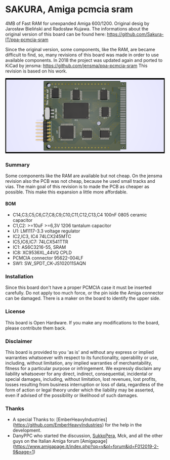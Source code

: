 # SAKURA, Amiga pcmcia sram
4MB of Fast RAM for unexpanded Amiga 600/1200.
Original desig by Jarosław Bieliński and Radosław Kujawa.
The informations about the original version of this board can be found here: https://github.com/Sakura-IT/ppa-pcmcia-sram

Since the original version, some components, like the RAM, are became difficult to find, so, many revisions of this board was made in order to use available components.
In 2018 the project was updated again and ported to KiCad by jensma: https://github.com/jensma/ppa-pcmcia-sram
This revision is based on his work.

![Board](https://raw.githubusercontent.com/screwbreaker/ppa-pcmcia-sram/master/docs/render-top.png)

### Summary
Some components like the RAM are available but not cheap. On the jensma revision also the PCB was not cheap, because he used small tracks and vias.
The main goal of this revision is to made the PCB as cheaper as possible. This make this expansion a little more affordable.

#### BOM
- C14,C3,C5,C6,C7,C8,C9,C10,C11,C12,C13,C4 100nF 0805 ceramic capacitor
- C1,C2: >=10uF >=6,3V 1206 tantalum capacitor
- U1: LM1117-3.3 voltage regulator
- IC2,IC3, IC4 74LCX245MTC
- IC5,IC6,IC7: 74LCX541TTR
- IC1: AS6C3216-55, SRAM
- IC8: XC9536XL_44VQ CPLD
- PCMCIA connector 95622-004LF
- SW1: SW_SPDT_CK-JS102011SAQN

### Installation
Since this board don't have a proper PCMCIA case it must be inserted carefully.
Do not apply too much force, or the pin iside the Amiga connector can be damaged.
There is a maker on the board to identify the upper side.

### License
This board is Open Hardware. If you make any modifications to the board, please contribute them back.

### Disclaimer
This board is provided to you 'as is' and without any express or implied warranties whatsoever with respect to its functionality, operability or use, including, without limitation, any implied warranties of merchantability, fitness for a particular purpose or infringement. We expressly disclaim any liability whatsoever for any direct, indirect, consequential, incidental or special damages, including, without limitation, lost revenues, lost profits, losses resulting from business interruption or loss of data, regardless of the form of action or legal theory under which the liability may be asserted, even if advised of the possibility or likelihood of such damages.

### Thanks
- A special Thanks to: [EmberHeavyIndustries] (https://github.com/EmberHeavyIndustries) for the help in the development.
- DanyPPC who started the discussion, [SukkoPera](https://github.com/SukkoPera), Mck, and all the other guys on the Italian Amiga forum [Amigapage] (https://www.amigapage.it/index.php?op=v&pl=forum&id=F012019-2-9&page=1)